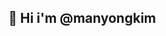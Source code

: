 ## 👋 Hi i'm @manyongkim

<!--
**manyongkim/manyongkim** is a ✨ _special_ ✨ repository because its `README.md` (this file) appears on your GitHub profile.

![Anurag's GitHub stats](https://github-readme-stats.vercel.app/api?username=
manyongkim&show_icons=true&theme=radical)
